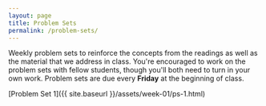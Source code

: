 ```yaml
---
layout: page
title: Problem Sets
permalink: /problem-sets/
---
```


Weekly problem sets to reinforce the concepts from the readings as
well as the material that we address in class. You're encouraged to work on the 
problem sets with fellow students, though you'll both need to turn in your own 
work. Problem sets are due every **Friday** at the beginning of class.

[Problem Set 1]({{ site.baseurl }}/assets/week-01/ps-1.html)